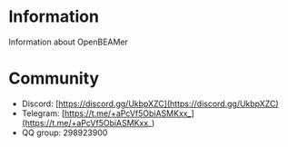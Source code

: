 # Information
Information about OpenBEAMer

# Community
- Discord: [https://discord.gg/UkbpXZC](https://discord.gg/UkbpXZC)
- Telegram: [https://t.me/+aPcVf5ObiASMKxx_](https://t.me/+aPcVf5ObiASMKxx_)
- QQ group: 298923900
